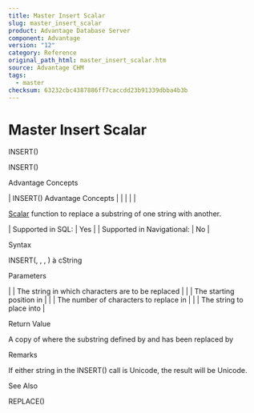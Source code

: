 ```yaml
---
title: Master Insert Scalar
slug: master_insert_scalar
product: Advantage Database Server
component: Advantage
version: "12"
category: Reference
original_path_html: master_insert_scalar.htm
source: Advantage CHM
tags:
  - master
checksum: 63232cbc4387886ff7caccdd23b91339dbba4b3b
---
```


# Master Insert Scalar

INSERT()

INSERT()

Advantage Concepts

| INSERT()  Advantage Concepts |  |  |  |  |

[Scalar](master_supported_scalar_functions.md) function to replace a substring of one string with another.

| Supported in SQL: | Yes |
| Supported in Navigational: | No |

Syntax

INSERT(<cStr1>, <nStart>, <nLength>, <cStr2>) à cString

Parameters

| <cStr1> | The string in which characters are to be replaced |
| <nStart> | The starting position in <cStr1> |
| <nLength> | The number of characters to replace in <cStr1> |
| <cStr2> | The string to place into <cStr1> |

Return Value

A copy of <cStr1> where the substring defined by <nStart> and <nLength> has been replaced by <cStr2>

Remarks

If either string in the INSERT() call is Unicode, the result will be Unicode.

See Also

REPLACE()
